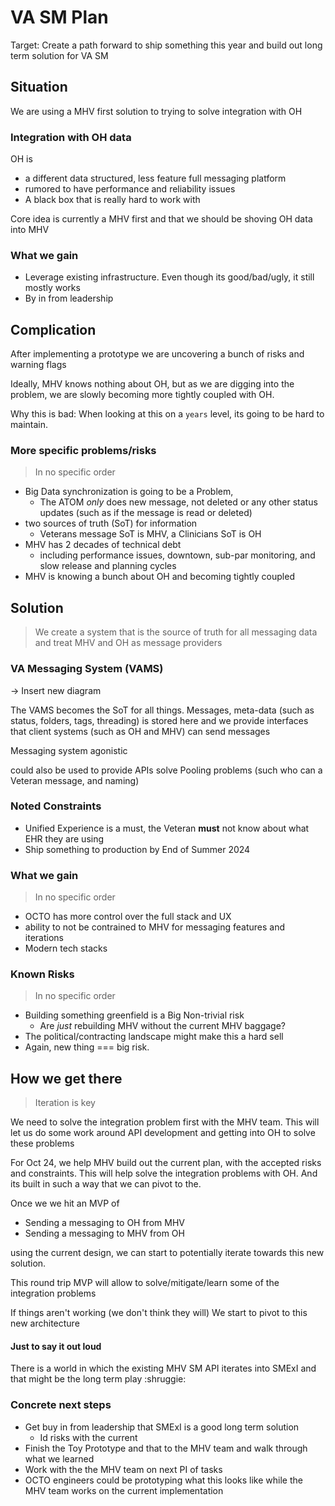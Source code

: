 # VA SM Plan

Target: Create a path forward to ship something this year and build out long term solution for VA SM 

## Situation

We are using a MHV first solution to trying to solve integration with OH

### Integration with OH data

OH is 

- a different data structured, less feature full messaging platform
- rumored to have performance and reliability issues
- A black box that is really hard to work with

Core idea is currently a MHV first and that we should be shoving OH data into MHV

### What we gain

- Leverage existing infrastructure. Even though its good/bad/ugly, it still mostly works
- By in from leadership

## Complication

After implementing a prototype we are uncovering a bunch of risks and warning flags

Ideally, MHV knows nothing about OH, but as we are digging into the problem, we are slowly becoming more tightly coupled with OH. 

Why this is bad: When looking at this on a `years` level, its going to be hard to maintain. 

### More specific problems/risks

> In no specific order

- Big Data synchronization is going to be a Problem,  
  - The ATOM *only* does new message, not deleted or any other status updates  (such as if the message is read or deleted)
- two sources of truth (SoT) for information
  - Veterans message SoT is MHV, a Clinicians SoT is OH
- MHV has 2 decades of technical debt
  - including performance issues, downtown, sub-par monitoring, and slow release and planning cycles
- MHV is knowing a bunch about OH and becoming tightly coupled


## Solution

> We create a system that is the source of truth for all messaging data and treat MHV and OH as message providers

### VA Messaging System (VAMS) 

-> Insert new diagram

The VAMS becomes the SoT for all things. Messages, meta-data (such as status, folders, tags, threading) is stored here and we provide interfaces that client systems (such as OH and MHV) can send messages

Messaging system agonistic

could also be used to provide APIs solve Pooling problems (such who can a Veteran message, and naming)

### Noted Constraints

- Unified Experience is a must, the Veteran **must** not know about what EHR they are using
- Ship something to production by End of Summer 2024

###  What we gain

> In no specific order


- OCTO has more control over the full stack and UX
- ability to not be contrained to MHV for messaging features and iterations
- Modern tech stacks

### Known Risks

> In no specific order

- Building something greenfield is a Big Non-trivial risk
   - Are *just* rebuilding MHV without the current MHV baggage? 
- The political/contracting landscape might make this a hard sell
- Again, new thing === big risk. 

## How we get there

> Iteration is key

We need to solve the integration problem first with the MHV team. This will let us do some work around API development and getting into OH to solve these problems 

For Oct 24, we help MHV build out the current plan, with the accepted risks and constraints. This will help solve the integration problems with OH. And its built in such a way that we can pivot to the. 

Once we  we hit an MVP of 

- Sending a messaging to OH from MHV
- Sending a messaging to MHV from OH

using the current design, we can start to potentially iterate towards this new solution. 

This round trip MVP will allow to solve/mitigate/learn some of the integration problems

If things aren't working (we don't think they will) We start to pivot to this new architecture

#### Just to say it out loud

There is a world in which the existing MHV SM API iterates into SMExI and that might be the long term play :shruggie:

### Concrete next steps

- Get buy in from leadership that SMExI is a good long term solution
  - Id risks with the current 
- Finish the Toy Prototype and that to the MHV team and walk through what we learned
- Work with the the MHV team on next PI of tasks
- OCTO engineers could be prototyping what this looks like while the MHV team works on the current implementation

